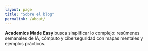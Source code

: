 ```yaml
---
layout: page
title: "Sobre el blog"
permalink: /about/
---
```


**Academics Made Easy** busca simplificar lo complejo: resúmenes semanales de IA, cómputo y ciberseguridad con mapas mentales y ejemplos prácticos.
